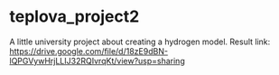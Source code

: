 # teplova_project2
A little university project about creating a hydrogen model. 
Result link: https://drive.google.com/file/d/18zE9dBN-lQPGVywHrjLLIJ32RQIvrqKt/view?usp=sharing
